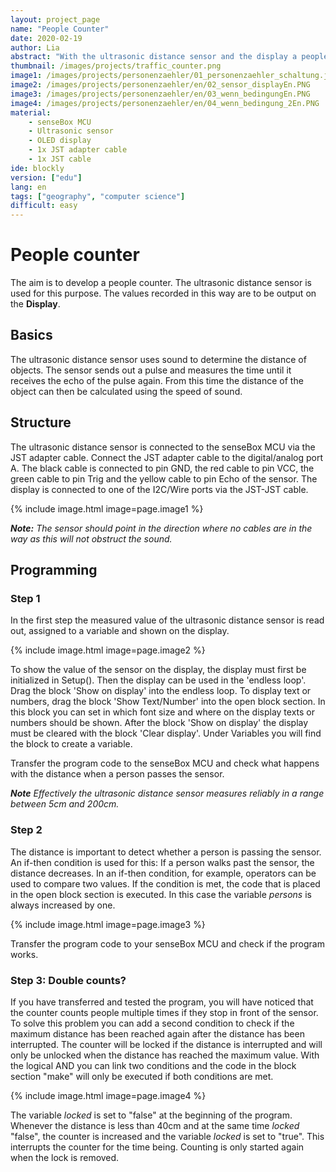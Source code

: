 ```yaml
---
layout: project_page
name: "People Counter"
date: 2020-02-19
author: Lia
abstract: "With the ultrasonic distance sensor and the display a people counter can be built"
thumbnail: /images/projects/traffic_counter.png
image1: /images/projects/personenzaehler/01_personenzaehler_schaltung.jpg
image2: /images/projects/personenzaehler/en/02_sensor_displayEn.PNG
image3: /images/projects/personenzaehler/en/03_wenn_bedingungEn.PNG
image4: /images/projects/personenzaehler/en/04_wenn_bedingung_2En.PNG
material:
    - senseBox MCU
    - Ultrasonic sensor
    - OLED display
    - 1x JST adapter cable
    - 1x JST cable
ide: blockly 
version: ["edu"]   
lang: en
tags: ["geography", "computer science"]
difficult: easy
---
```

# People counter

The aim is to develop a people counter. The ultrasonic distance sensor is used for this purpose. The values recorded in this way are to be output on the <b>Display</b>.

## Basics
The ultrasonic distance sensor uses sound to determine the distance of objects. The sensor sends out a pulse and measures the time until it receives the echo of the pulse again. From this time the distance of the object can then be calculated using the speed of sound.

## Structure

The ultrasonic distance sensor is connected to the senseBox MCU via the JST adapter cable. Connect the JST adapter cable to the digital/analog port A. The black cable is connected to pin GND, the red cable to pin VCC, the green cable to pin Trig and the yellow cable to pin Echo of the sensor. The display is connected to one of the I2C/Wire ports via the JST-JST cable. 

{% include image.html image=page.image1 %}

***Note:*** *The sensor should point in the direction where no cables are in the way as this will not obstruct the sound.*

## Programming

### Step 1

In the first step the measured value of the ultrasonic distance sensor is read out, assigned to a variable and shown on the display.

{% include image.html image=page.image2 %}

To show the value of the sensor on the display, the display must first be initialized in Setup(). Then the display can be used in the 'endless loop'.
Drag the block 'Show on display' into the endless loop. To display text or numbers, drag the block 'Show Text/Number' into the open block section. In this block you can set in which font size and where on the display texts or numbers should be shown. After the block 'Show on display' the display must be cleared with the block 'Clear display'. Under Variables you will find the block to create a variable.

Transfer the program code to the senseBox MCU and check what happens with the distance when a person passes the sensor. 

***Note*** *Effectively the ultrasonic distance sensor measures reliably in a range between 5cm and 200cm.*

### Step 2

The distance is important to detect whether a person is passing the sensor. An if-then condition is used for this: If a person walks past the sensor, the distance decreases. 
In an if-then condition, for example, operators can be used to compare two values. If the condition is met, the code that is placed in the open block section is executed. In this case the variable *persons* is always increased by one.   

{% include image.html image=page.image3 %}

Transfer the program code to your senseBox MCU and check if the program works. 

### Step 3: Double counts?

If you have transferred and tested the program, you will have noticed that the counter counts people multiple times if they stop in front of the sensor. To solve this problem you can add a second condition to check if the maximum distance has been reached again after the distance has been interrupted. The counter will be locked if the distance is interrupted and will only be unlocked when the distance has reached the maximum value. With the logical AND you can link two conditions and the code in the block section "make" will only be executed if both conditions are met. 

{% include image.html image=page.image4 %}

The variable *locked* is set to "false" at the beginning of the program. Whenever the distance is less than 40cm and at the same time *locked* "false", the counter is increased and the variable *locked* is set to "true". This interrupts the counter for the time being. Counting is only started again when the lock is removed. 
